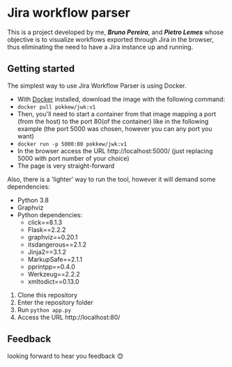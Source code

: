 # Jira workflow parser
This is a project developed by me, ***Bruno Pereira***, and ***Pietro Lemes*** whose objective is to visualize workflows exported through Jira in the browser, thus eliminating the need to have a Jira instance up and running.

## Getting started
The simplest way to use Jira Workflow Parser is using Docker.
- With [Docker](https://www.docker.com/) installed, download the image with the following command:
- ```docker pull pokkew/jwk:v1```
- Then, you'll need to start a container from that image mapping a port (from the host) to the port 80(of the container) like in the following example (the port 5000 was chosen, however you can any port you want)
- ```docker run -p 5000:80 pokkew/jwk:v1```
- In the browser access the URL http://localhost:5000/ (just replacing 5000 with port number of your choice)
- The page is very straight-forward

Also, there is a 'lighter' way to run the tool, however it will demand some dependencies:
- Python 3.8
- Graphviz
- Python dependencies:
    - click==8.1.3
    - Flask==2.2.2
    - graphviz==0.20.1
    - itsdangerous==2.1.2
    - Jinja2==3.1.2
    - MarkupSafe==2.1.1
    - pprintpp==0.4.0
    - Werkzeug==2.2.2
    - xmltodict==0.13.0

1. Clone this repository
2. Enter the repository folder
3. Run ``` python app.py ``` 
4. Access the URL http://localhost:80/

## Feedback
looking forward to hear you feedback :blush:
